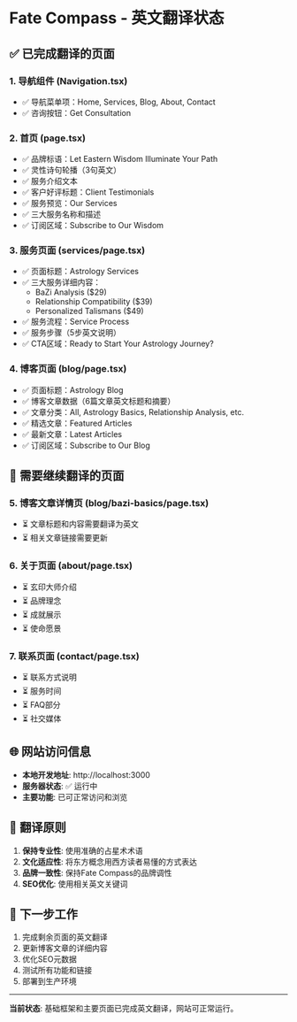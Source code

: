 # Fate Compass - 英文翻译状态

## ✅ 已完成翻译的页面

### 1. 导航组件 (Navigation.tsx)
- ✅ 导航菜单项：Home, Services, Blog, About, Contact
- ✅ 咨询按钮：Get Consultation

### 2. 首页 (page.tsx)
- ✅ 品牌标语：Let Eastern Wisdom Illuminate Your Path
- ✅ 灵性诗句轮播（3句英文）
- ✅ 服务介绍文本
- ✅ 客户好评标题：Client Testimonials
- ✅ 服务预览：Our Services
- ✅ 三大服务名称和描述
- ✅ 订阅区域：Subscribe to Our Wisdom

### 3. 服务页面 (services/page.tsx)
- ✅ 页面标题：Astrology Services
- ✅ 三大服务详细内容：
  - BaZi Analysis ($29)
  - Relationship Compatibility ($39)
  - Personalized Talismans ($49)
- ✅ 服务流程：Service Process
- ✅ 服务步骤（5步英文说明）
- ✅ CTA区域：Ready to Start Your Astrology Journey?

### 4. 博客页面 (blog/page.tsx)
- ✅ 页面标题：Astrology Blog
- ✅ 博客文章数据（6篇文章英文标题和摘要）
- ✅ 文章分类：All, Astrology Basics, Relationship Analysis, etc.
- ✅ 精选文章：Featured Articles
- ✅ 最新文章：Latest Articles
- ✅ 订阅区域：Subscribe to Our Blog

## 🔄 需要继续翻译的页面

### 5. 博客文章详情页 (blog/bazi-basics/page.tsx)
- ⏳ 文章标题和内容需要翻译为英文
- ⏳ 相关文章链接需要更新

### 6. 关于页面 (about/page.tsx)
- ⏳ 玄印大师介绍
- ⏳ 品牌理念
- ⏳ 成就展示
- ⏳ 使命愿景

### 7. 联系页面 (contact/page.tsx)
- ⏳ 联系方式说明
- ⏳ 服务时间
- ⏳ FAQ部分
- ⏳ 社交媒体

## 🌐 网站访问信息

- **本地开发地址**: http://localhost:3000
- **服务器状态**: ✅ 运行中
- **主要功能**: 已可正常访问和浏览

## 📝 翻译原则

1. **保持专业性**: 使用准确的占星术术语
2. **文化适应性**: 将东方概念用西方读者易懂的方式表达
3. **品牌一致性**: 保持Fate Compass的品牌调性
4. **SEO优化**: 使用相关英文关键词

## 🎯 下一步工作

1. 完成剩余页面的英文翻译
2. 更新博客文章的详细内容
3. 优化SEO元数据
4. 测试所有功能和链接
5. 部署到生产环境

---

**当前状态**: 基础框架和主要页面已完成英文翻译，网站可正常运行。 